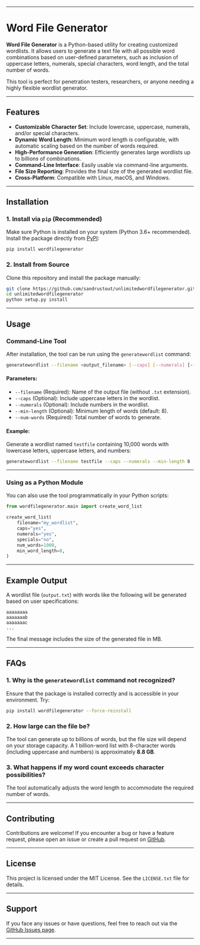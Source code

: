 
---

# Word File Generator

**Word File Generator** is a Python-based utility for creating customized wordlists. It allows users to generate a text file with all possible word combinations based on user-defined parameters, such as inclusion of uppercase letters, numerals, special characters, word length, and the total number of words.

This tool is perfect for penetration testers, researchers, or anyone needing a highly flexible wordlist generator.

---

## Features
- **Customizable Character Set**: Include lowercase, uppercase, numerals, and/or special characters.
- **Dynamic Word Length**: Minimum word length is configurable, with automatic scaling based on the number of words required.
- **High-Performance Generation**: Efficiently generates large wordlists up to billions of combinations.
- **Command-Line Interface**: Easily usable via command-line arguments.
- **File Size Reporting**: Provides the final size of the generated wordlist file.
- **Cross-Platform**: Compatible with Linux, macOS, and Windows.

---

## Installation

### 1. Install via `pip` (Recommended)
Make sure Python is installed on your system (Python 3.6+ recommended). Install the package directly from [PyPI](https://pypi.org/):

```bash
pip install wordfilegenerator
```

### 2. Install from Source
Clone this repository and install the package manually:
```bash
git clone https://github.com/sandrustout/unlimitedwordfilegenerator.git
cd unlimitedwordfilegenerator
python setup.py install
```

---

## Usage

### Command-Line Tool
After installation, the tool can be run using the `generatewordlist` command:

```bash
generatewordlist --filename <output_filename> [--caps] [--numerals] [--min-length <length>] --num-words <count>
```

#### Parameters:
- `--filename` (Required): Name of the output file (without `.txt` extension).
- `--caps` (Optional): Include uppercase letters in the wordlist.
- `--numerals` (Optional): Include numbers in the wordlist.
- `--min-length` (Optional): Minimum length of words (default: 8).
- `--num-words` (Required): Total number of words to generate.

#### Example:
Generate a wordlist named `testfile` containing 10,000 words with lowercase letters, uppercase letters, and numbers:
```bash
generatewordlist --filename testfile --caps --numerals --min-length 8 --num-words 10000
```

---

### Using as a Python Module
You can also use the tool programmatically in your Python scripts:

```python
from wordfilegenerator.main import create_word_list

create_word_list(
    filename="my_wordlist",
    caps="yes",
    numerals="yes",
    specials="no",
    num_words=1000,
    min_word_length=8,
)
```

---

## Example Output

A wordlist file (`output.txt`) with words like the following will be generated based on user specifications:
```
aaaaaaaa
aaaaaaab
aaaaaaac
...
```

The final message includes the size of the generated file in MB.

---

## FAQs

### 1. **Why is the `generatewordlist` command not recognized?**
Ensure that the package is installed correctly and is accessible in your environment. Try:
```bash
pip install wordfilegenerator --force-reinstall
```

### 2. **How large can the file be?**
The tool can generate up to billions of words, but the file size will depend on your storage capacity. A 1 billion-word list with 8-character words (including uppercase and numbers) is approximately **8.8 GB**.

### 3. **What happens if my word count exceeds character possibilities?**
The tool automatically adjusts the word length to accommodate the required number of words.

---

## Contributing

Contributions are welcome! If you encounter a bug or have a feature request, please open an issue or create a pull request on [GitHub](https://github.com/sandrustout/unlimitedwordfilegenerator).

---

## License

This project is licensed under the MIT License. See the `LICENSE.txt` file for details.

---

## Support

If you face any issues or have questions, feel free to reach out via the [GitHub Issues page](https://github.com/sandrustout/unlimitedwordfilegenerator/issues).

---
